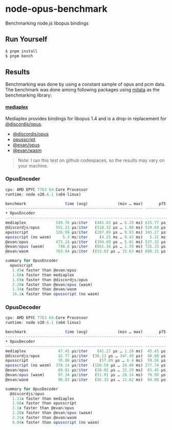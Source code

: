 # node-opus-benchmark

Benchmarking node.js libopus bindings

## Run Yourself

```bash
$ pnpm install
$ pnpm bench
```

## Results

Benchmarking was done by using a constant sample of opus and pcm data. The benchmark was done among following packages using [mitata](https://npm.im/mitata) as the benchmarking library:

#### [mediaplex](https://npm.im/mediaplex)

Mediaplex provides bindings for libopus 1.4 and is a drop-in replacement for [@discordjs/opus](https://npm.im/@discordjs/opus).

- [@discordjs/opus](https://npm.im/@discordjs/opus)
- [opusscript](https://npm.im/opusscript)
- [@evan/opus](https://npm.im/@evan/opus)
- [@evan/wasm](https://npm.im/@evan/wasm)

> Note: I ran this test on github codespaces, so the results may vary on your machine.

### OpusEncoder

```js
cpu: AMD EPYC 7763 64-Core Processor
runtime: node v20.6.1 (x64-linux)

benchmark                 time (avg)             (min … max)       p75       p99      p995
------------------------------------------------------------ -----------------------------
• OpusEncoder
------------------------------------------------------------ -----------------------------
mediaplex             549.76 µs/iter   (441.63 µs … 6.29 ms) 615.77 µs   1.88 ms   2.94 ms
@discordjs/opus       551.23 µs/iter   (518.32 µs … 1.88 ms) 539.68 µs 977.06 µs   1.09 ms
opusscript            326.99 µs/iter   (207.89 µs … 9.93 ms) 345.27 µs 857.78 µs   1.88 ms
opusscript (no wasm)     5.3 ms/iter     (4.25 ms … 9.43 ms)   5.21 ms   9.09 ms   9.43 ms
@evan/opus            473.24 µs/iter   (394.69 µs … 5.01 ms) 537.32 µs 834.25 µs 883.62 µs
@evan/opus (wasm)      748.8 µs/iter   (661.16 µs … 2.59 ms) 725.23 µs   1.25 ms   1.51 ms
@evan/wasm            763.94 µs/iter  (613.83 µs … 15.63 ms) 688.31 µs   1.42 ms   4.52 ms

summary for OpusEncoder
  opusscript
   1.45x faster than @evan/opus
   1.68x faster than mediaplex
   1.69x faster than @discordjs/opus
   2.29x faster than @evan/opus (wasm)
   2.34x faster than @evan/wasm
   16.2x faster than opusscript (no wasm)
```

### OpusDecoder

```js
cpu: AMD EPYC 7763 64-Core Processor
runtime: node v20.6.1 (x64-linux)

benchmark                 time (avg)             (min … max)       p75       p99      p995
------------------------------------------------------------ -----------------------------
• OpusDecoder
------------------------------------------------------------ -----------------------------
mediaplex              47.45 µs/iter    (41.27 µs … 1.28 ms)  45.45 µs  84.19 µs  91.53 µs
@discordjs/opus        42.77 µs/iter  (38.23 µs … 347.49 µs)  40.08 µs  81.59 µs 103.55 µs
opusscript             70.86 µs/iter     (57.09 µs … 6.4 ms)  59.56 µs 239.13 µs 244.96 µs
opusscript (no wasm)  378.14 µs/iter  (156.59 µs … 24.48 ms) 277.74 µs   4.22 ms  12.29 ms
@evan/opus             89.81 µs/iter   (38.02 µs … 22.29 ms)  65.45 µs  89.24 µs 226.35 µs
@evan/opus (wasm)      97.34 µs/iter   (51.91 µs … 20.14 ms)  79.99 µs 209.11 µs 216.94 µs
@evan/wasm             98.83 µs/iter   (56.33 µs … 12.62 ms)  94.08 µs 225.32 µs 306.18 µs

summary for OpusDecoder
  @discordjs/opus
   1.11x faster than mediaplex
   1.66x faster than opusscript
   2.1x faster than @evan/opus
   2.28x faster than @evan/opus (wasm)
   2.31x faster than @evan/wasm
   8.84x faster than opusscript (no wasm)
```
